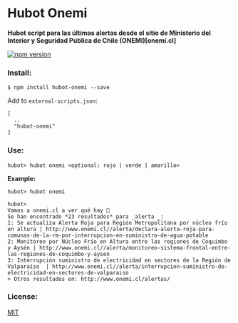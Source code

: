 # Hubot Onemi

**Hubot script para las últimas alertas desde el sitio de Ministerio del Interior y Seguridad Pública de Chile (ONEMI)[onemi.cl]**

[![npm version](https://badge.fury.io/js/hubot-onemi.svg)](https://badge.fury.io/js/hubot-onemi)

### Install:

````
$ npm install hubot-onemi --save
````

Add to `external-scripts.json`:

````
[
  ..
  "hubot-onemi"
]
````

### Use:

````
hubot> hubot onemi <optional: rojo | verde | amarillo>
````

**Example:**

````
hubot> hubot onemi

hubot>
Vamos a onemi.cl a ver qué hay 🚌
Se han encontrado *23 resultados* para _alerta _:
1: Se actualiza Alerta Roja para Región Metropolitana por núcleo frío en altura | http://www.onemi.cl//alerta/declara-alerta-roja-para-comunas-de-la-rm-por-interrupcion-en-suministro-de-agua-potable
2: Monitoreo por Núcleo Frío en Altura entre las regiones de Coquimbo y Aysén | http://www.onemi.cl//alerta/monitoreo-sistema-frontal-entre-las-regiones-de-coquimbo-y-aysen
3: Interrupción suministro de electricidad en sectores de la Región de Valparaíso  | http://www.onemi.cl//alerta/interrupcion-suministro-de-electricidad-en-sectores-de-valparaiso
> Otros resultados en: http://www.onemi.cl/alertas/     

````

### License:
[MIT](https://opensource.org/licenses/MIT)

